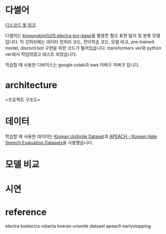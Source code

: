 # 다썰어

[디스코드 봇 링크](hyperlink)

다썰어는 [kiyoungkim1님의 electra-kor-base](https://github.com/kiyoungkim1/LMkor)를 활용한 혐오 표현 탐지 및 분류 모델입니다. 이 깃허브에는 데이터 전처리 코드, 전이학습 코드, 모델 비교, pre-trained model, discord bot 구현을 위한 코드가 들어있습니다. transformers ver와 python ver에서 작업하였고 테스트 되었습니다.

학습할 때 사용한 디바이스는 google colab과 aws 어쩌구 저쩌구 입니다.

# architecture

<프로젝트 구조도>

# 데이터

학습할 때 사용한 데이터는 [Korean UnSmile Dataset](https://github.com/smilegate-ai/korean_unsmile_dataset?fbclid=IwAR0xTlHYCWK0LtrghSL1bPm2su69-LbjisutmcvLlERlHzroMlVpHq3h71g)과 [APEACH - Korean Hate Speech Evaluation Datasets](https://github.com/jason9693/APEACH?fbclid=IwAR2ZBPFnv8qSy1RRqISoGkTfqmitoSLz0Fma3iPv4PZJvkZo5lAm9kForo8)을 사용했습니다.

# 모델 비교

# 시연

# reference

electra
koelectra
roberta
koeran unsmile datsaet
apeach
earlystopping
